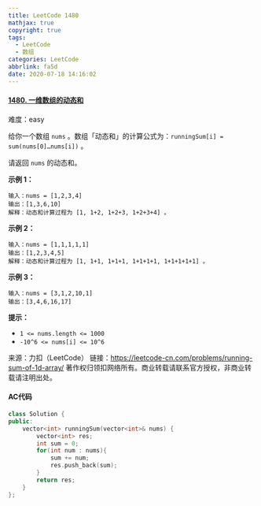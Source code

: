 ```yaml
---
title: LeetCode 1480
mathjax: true
copyright: true
tags:
  - LeetCode
  - 数组
categories: LeetCode
abbrlink: fa5d
date: 2020-07-18 14:16:02
---
```


#### [1480. 一维数组的动态和](https://leetcode-cn.com/problems/running-sum-of-1d-array/)

难度：easy

给你一个数组 `nums` 。数组「动态和」的计算公式为：`runningSum[i] = sum(nums[0]…nums[i])` 。

请返回 `nums` 的动态和。

**示例 1：**

```
输入：nums = [1,2,3,4]
输出：[1,3,6,10]
解释：动态和计算过程为 [1, 1+2, 1+2+3, 1+2+3+4] 。
```

**示例 2：**

```
输入：nums = [1,1,1,1,1]
输出：[1,2,3,4,5]
解释：动态和计算过程为 [1, 1+1, 1+1+1, 1+1+1+1, 1+1+1+1+1] 。
```

**示例 3：**

```
输入：nums = [3,1,2,10,1]
输出：[3,4,6,16,17]
```

**提示：**

- `1 <= nums.length <= 1000`
- `-10^6 <= nums[i] <= 10^6`

<!--more-->

来源：力扣（LeetCode）
链接：https://leetcode-cn.com/problems/running-sum-of-1d-array/
著作权归领扣网络所有。商业转载请联系官方授权，非商业转载请注明出处。

#### AC代码

```c++
class Solution {
public:
    vector<int> runningSum(vector<int>& nums) {
        vector<int> res;
        int sum = 0;
        for(int num : nums){
            sum += num;
            res.push_back(sum);
        }
        return res;
    }
};
```

